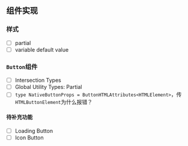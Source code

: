 ## 组件实现
### 样式
* [ ] partial
* [ ] variable default value
### `Button`组件
* [ ] Intersection Types
* [ ] Global Utility Types: Partial<T>
* [ ] `type NativeButtonProps = ButtonHTMLAttributes<HTMLElement>`，传`HTMLButtonElement`为什么报错？

#### 待补充功能
* [ ] Loading Button
* [ ] Icon Button
